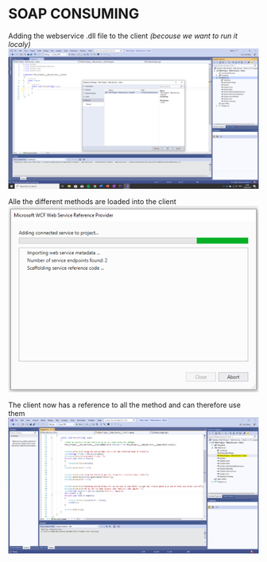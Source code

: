 <h1> SOAP CONSUMING </h1>


Adding the webservice .dll file to the client _(becouse we want to run it localy)_
<img src="https://github.com/JonasManley/Mini-Project-Web-Services/blob/master/Pictures/1-adding%20the%20service%20ref.%20to%20the%20client.PNG" 
alt="UML" height="auto" width="auto" style="max-width:100%;">

Alle the different methods are loaded into the client 
<img src="https://github.com/JonasManley/Mini-Project-Web-Services/blob/master/Pictures/2-loading%20service%20to%20client.PNG" 
alt="UML" height="auto" width="auto" style="max-width:100%;">

The client now has a reference to all the method and can therefore use them 
<img src="https://github.com/JonasManley/Mini-Project-Web-Services/blob/master/Pictures/3-Refererce%20added.PNG" 
alt="UML" height="auto" width="auto" style="max-width:100%;">
